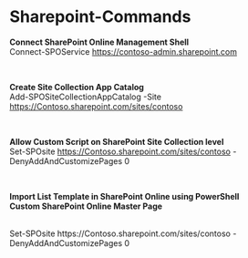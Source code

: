# Sharepoint-Commands

<b> Connect SharePoint Online Management Shell </b>
<br/>
Connect-SPOService https://contoso-admin.sharepoint.com

<br/>

<b> Create Site Collection App Catalog </b>
<br/>
Add-SPOSiteCollectionAppCatalog -Site https://Contoso.sharepoint.com/sites/contoso

<br/>

<b> Allow Custom Script on SharePoint Site Collection level </b>
<br/>
Set-SPOsite https://Contoso.sharepoint.com/sites/contoso -DenyAddAndCustomizePages 0

<br/>

<b> Import List Template in SharePoint Online using PowerShell</b><br/>
<b> Custom SharePoint Online Master Page</b>

<br/>
Set-SPOsite https://Contoso.sharepoint.com/sites/contoso -DenyAddAndCustomizePages 0

